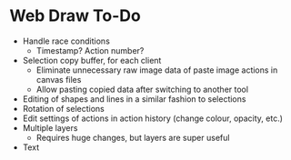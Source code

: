 # Web Draw To-Do
- Handle race conditions
  - Timestamp? Action number?
- Selection copy buffer, for each client
  - Eliminate unnecessary raw image data of paste image actions in canvas files
  - Allow pasting copied data after switching to another tool
- Editing of shapes and lines in a similar fashion to selections
- Rotation of selections
- Edit settings of actions in action history (change colour, opacity, etc.)
- Multiple layers
  - Requires huge changes, but layers are super useful
- Text
